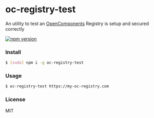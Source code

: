 oc-registry-test
================

An utility to test an [OpenComponents](https://github.com/opentable/oc) Registry is setup and secured correctly

[![npm version](https://img.shields.io/npm/v/oc-registry-test.svg)](https://npmjs.org/package/oc-registry-test)

### Install

```sh
$ [sudo] npm i -g oc-registry-test
```

### Usage

```sh
$ oc-registry-test https://my-oc-registry.com
```

### License
MIT
